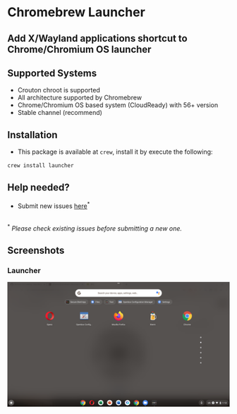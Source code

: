 # Chromebrew Launcher

## Add X/Wayland applications shortcut to Chrome/Chromium OS launcher

## Supported Systems
- Crouton chroot is supported
- All architecture supported by Chromebrew
- Chrome/Chromium OS based system (CloudReady) with 56+ version
- Stable channel (recommend)

## Installation
- This package is available at `crew`, install it by execute the following:
```bash
crew install launcher
```
## Help needed?
- Submit new issues [here](https://github.com/skycocker/chromebrew/issues)<sup>*</sup>
<br>
<sup>*</sup> <em>Please check existing issues before submitting a new one.</em>

## Screenshots
### Launcher
<p align="center"><img src="/launcher/screenshot/launcher.png" alt="Launcher Screenshot" /></p>
